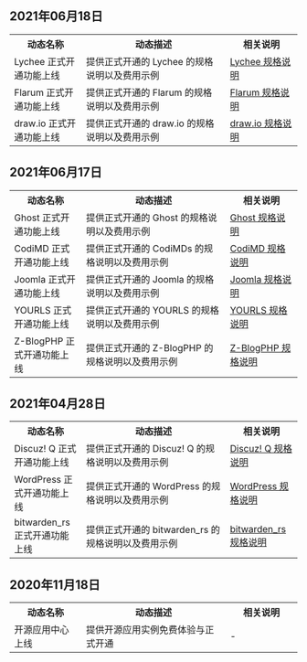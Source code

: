
## 2021年06月18日
<table>
	<tr><th style="width: 25%;">动态名称</th><th style="width: 50%;">动态描述</th><th style="width: 25%;">相关说明</th></tr>
	<tr><td>Lychee 正式开通功能上线</td><td>提供正式开通的 Lychee 的规格说明以及费用示例</td><td><a href="https://cloud.tencent.com/document/product/1298/57515">Lychee 规格说明</a></td></tr>
		<tr><td>Flarum 正式开通功能上线</td><td>提供正式开通的 Flarum 的规格说明以及费用示例</td><td><a href="https://cloud.tencent.com/document/product/1298/57516">Flarum 规格说明</a></td></tr>
				<tr><td>draw.io 正式开通功能上线</td><td>提供正式开通的 draw.io 的规格说明以及费用示例</td><td><a href="https://cloud.tencent.com/document/product/1298/57517">draw.io 规格说明</a></td></tr>
</table>

## 2021年06月17日
<table>
	<tr><th style="width: 25%;">动态名称</th><th style="width: 50%;">动态描述</th><th style="width: 25%;">相关说明</th></tr>
			<tr><td>Ghost 正式开通功能上线</td><td>提供正式开通的 Ghost 的规格说明以及费用示例</td><td><a href="https://cloud.tencent.com/document/product/1298/57219">Ghost 规格说明</a></td></tr>
		<tr><td>CodiMD 正式开通功能上线</td><td>提供正式开通的 CodiMDs 的规格说明以及费用示例</td><td><a href="https://cloud.tencent.com/document/product/1298/57218">CodiMD 规格说明</a></td></tr>
	<tr><td>Joomla 正式开通功能上线</td><td>提供正式开通的 Joomla 的规格说明以及费用示例</td><td><a href="https://cloud.tencent.com/document/product/1298/57220">Joomla 规格说明</a></td></tr>
	<tr><td>YOURLS 正式开通功能上线</td><td>提供正式开通的 YOURLS 的规格说明以及费用示例</td><td><a href="https://cloud.tencent.com/document/product/1298/57221">YOURLS 规格说明</a></td></tr>
		<tr><td>Z-BlogPHP 正式开通功能上线</td><td>提供正式开通的 Z-BlogPHP 的规格说明以及费用示例</td><td><a href="https://cloud.tencent.com/document/product/1298/57222">Z-BlogPHP 规格说明</a></td></tr>
</table>



## 2021年04月28日
<table>
	<tr><th style="width: 25%;">动态名称</th><th style="width: 50%;">动态描述</th><th style="width: 25%;">相关说明</th></tr>
	<tr><td>Discuz! Q 正式开通功能上线</td><td>提供正式开通的 Discuz! Q 的规格说明以及费用示例</td><td><a href="https://cloud.tencent.com/document/product/1298/54898">Discuz! Q 规格说明</a></td></tr>
		<tr><td>WordPress 正式开通功能上线</td><td>提供正式开通的 WordPress 的规格说明以及费用示例</td><td><a href="https://cloud.tencent.com/document/product/1298/55077">WordPress 规格说明</a></td></tr>
				<tr><td>bitwarden_rs 正式开通功能上线</td><td>提供正式开通的 bitwarden_rs 的规格说明以及费用示例</td><td><a href="https://cloud.tencent.com/document/product/1298/55078">bitwarden_rs 规格说明</a></td></tr>
</table>

## 2020年11月18日
<table>
	<tr><th style="width: 25%;">动态名称</th><th style="width: 50%;">动态描述</th><th style="width: 25%;">相关说明</th></tr>
	<tr><td>开源应用中心上线</td><td>提供开源应用实例免费体验与正式开通</td><td><a>-</a></td></tr>
</table>
